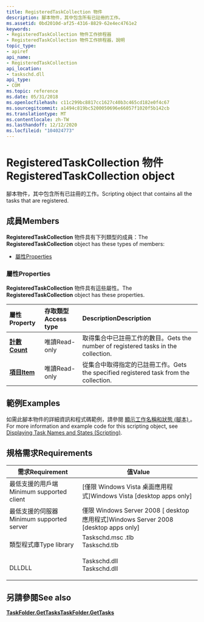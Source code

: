 ```yaml
---
title: RegisteredTaskCollection 物件
description: 腳本物件，其中包含所有已註冊的工作。
ms.assetid: 0bd2010d-af25-4316-8829-62e4ec4761e2
keywords:
- RegisteredTaskCollection 物件工作排程器
- RegisteredTaskCollection 物件工作排程器，說明
topic_type:
- apiref
api_name:
- RegisteredTaskCollection
api_location:
- taskschd.dll
api_type:
- COM
ms.topic: reference
ms.date: 05/31/2018
ms.openlocfilehash: c11c299bc8817cc1627c40b3c465cd182e0f4c67
ms.sourcegitcommit: a1494c819bc5200050696e66057f1020f5b142cb
ms.translationtype: MT
ms.contentlocale: zh-TW
ms.lasthandoff: 12/12/2020
ms.locfileid: "104024773"
---
```

# <a name="registeredtaskcollection-object"></a><span data-ttu-id="7405b-105">RegisteredTaskCollection 物件</span><span class="sxs-lookup"><span data-stu-id="7405b-105">RegisteredTaskCollection object</span></span>

<span data-ttu-id="7405b-106">腳本物件，其中包含所有已註冊的工作。</span><span class="sxs-lookup"><span data-stu-id="7405b-106">Scripting object that contains all the tasks that are registered.</span></span>

## <a name="members"></a><span data-ttu-id="7405b-107">成員</span><span class="sxs-lookup"><span data-stu-id="7405b-107">Members</span></span>

<span data-ttu-id="7405b-108">**RegisteredTaskCollection** 物件具有下列類型的成員：</span><span class="sxs-lookup"><span data-stu-id="7405b-108">The **RegisteredTaskCollection** object has these types of members:</span></span>

-   [<span data-ttu-id="7405b-109">屬性</span><span class="sxs-lookup"><span data-stu-id="7405b-109">Properties</span></span>](#properties)

### <a name="properties"></a><span data-ttu-id="7405b-110">屬性</span><span class="sxs-lookup"><span data-stu-id="7405b-110">Properties</span></span>

<span data-ttu-id="7405b-111">**RegisteredTaskCollection** 物件具有這些屬性。</span><span class="sxs-lookup"><span data-stu-id="7405b-111">The **RegisteredTaskCollection** object has these properties.</span></span>



| <span data-ttu-id="7405b-112">屬性</span><span class="sxs-lookup"><span data-stu-id="7405b-112">Property</span></span>                                                   | <span data-ttu-id="7405b-113">存取類型</span><span class="sxs-lookup"><span data-stu-id="7405b-113">Access type</span></span>          | <span data-ttu-id="7405b-114">Description</span><span class="sxs-lookup"><span data-stu-id="7405b-114">Description</span></span>                                                        |
|:-----------------------------------------------------------|:---------------------|:-------------------------------------------------------------------|
| [<span data-ttu-id="7405b-115">**計數**</span><span class="sxs-lookup"><span data-stu-id="7405b-115">**Count**</span></span>](registeredtaskcollection-count.md)<br/> | <span data-ttu-id="7405b-116">唯讀</span><span class="sxs-lookup"><span data-stu-id="7405b-116">Read-only</span></span><br/> | <span data-ttu-id="7405b-117">取得集合中已註冊工作的數目。</span><span class="sxs-lookup"><span data-stu-id="7405b-117">Gets the number of registered tasks in the collection.</span></span><br/>  |
| [<span data-ttu-id="7405b-118">**項目**</span><span class="sxs-lookup"><span data-stu-id="7405b-118">**Item**</span></span>](registeredtaskcollection-item.md)<br/>   | <span data-ttu-id="7405b-119">唯讀</span><span class="sxs-lookup"><span data-stu-id="7405b-119">Read-only</span></span><br/> | <span data-ttu-id="7405b-120">從集合中取得指定的已註冊工作。</span><span class="sxs-lookup"><span data-stu-id="7405b-120">Gets the specified registered task from the collection.</span></span><br/> |



 

## <a name="examples"></a><span data-ttu-id="7405b-121">範例</span><span class="sxs-lookup"><span data-stu-id="7405b-121">Examples</span></span>

<span data-ttu-id="7405b-122">如需此腳本物件的詳細資訊和程式碼範例，請參閱 [顯示工作名稱和狀態 (腳本) ](displaying-task-names-and-state--scripting-.md)。</span><span class="sxs-lookup"><span data-stu-id="7405b-122">For more information and example code for this scripting object, see [Displaying Task Names and States (Scripting)](displaying-task-names-and-state--scripting-.md).</span></span>

## <a name="requirements"></a><span data-ttu-id="7405b-123">規格需求</span><span class="sxs-lookup"><span data-stu-id="7405b-123">Requirements</span></span>



| <span data-ttu-id="7405b-124">需求</span><span class="sxs-lookup"><span data-stu-id="7405b-124">Requirement</span></span> | <span data-ttu-id="7405b-125">值</span><span class="sxs-lookup"><span data-stu-id="7405b-125">Value</span></span> |
|-------------------------------------|-----------------------------------------------------------------------------------------|
| <span data-ttu-id="7405b-126">最低支援的用戶端</span><span class="sxs-lookup"><span data-stu-id="7405b-126">Minimum supported client</span></span><br/> | <span data-ttu-id="7405b-127">\[僅限 Windows Vista 桌面應用程式\]</span><span class="sxs-lookup"><span data-stu-id="7405b-127">Windows Vista \[desktop apps only\]</span></span><br/>                                          |
| <span data-ttu-id="7405b-128">最低支援的伺服器</span><span class="sxs-lookup"><span data-stu-id="7405b-128">Minimum supported server</span></span><br/> | <span data-ttu-id="7405b-129">僅限 Windows Server 2008 \[ desktop 應用程式\]</span><span class="sxs-lookup"><span data-stu-id="7405b-129">Windows Server 2008 \[desktop apps only\]</span></span><br/>                                    |
| <span data-ttu-id="7405b-130">類型程式庫</span><span class="sxs-lookup"><span data-stu-id="7405b-130">Type library</span></span><br/>             | <dl> <span data-ttu-id="7405b-131"><dt>Taskschd.msc .tlb</dt></span><span class="sxs-lookup"><span data-stu-id="7405b-131"><dt>Taskschd.tlb</dt></span></span> </dl> |
| <span data-ttu-id="7405b-132">DLL</span><span class="sxs-lookup"><span data-stu-id="7405b-132">DLL</span></span><br/>                      | <dl> <span data-ttu-id="7405b-133"><dt>Taskschd.dll</dt></span><span class="sxs-lookup"><span data-stu-id="7405b-133"><dt>Taskschd.dll</dt></span></span> </dl> |



## <a name="see-also"></a><span data-ttu-id="7405b-134">另請參閱</span><span class="sxs-lookup"><span data-stu-id="7405b-134">See also</span></span>

<dl> <dt>

[<span data-ttu-id="7405b-135">**TaskFolder.GetTasks**</span><span class="sxs-lookup"><span data-stu-id="7405b-135">**TaskFolder.GetTasks**</span></span>](taskfolder-gettasks.md)
</dt> </dl>

 

 





